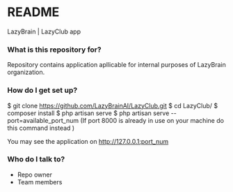# README #

LazyBrain | LazyClub app

### What is this repository for? ###

Repository contains application apllicable for internal purposes of LazyBrain organization.


### How do I get set up? ###
$ git clone https://github.com/LazyBrainAI/LazyClub.git
$ cd LazyClub/
$ composer install
$ php artisan serve
$ php artisan serve --port=available_port_num (If port 8000 is already in use on your machine do this command instead )

You may see the application on http://127.0.0.1:port_num



### Who do I talk to? ###

* Repo owner
* Team members
